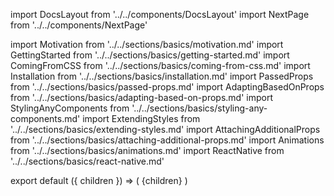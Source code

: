 import DocsLayout from '../../components/DocsLayout'
import NextPage from '../../components/NextPage'

import Motivation from '../../sections/basics/motivation.md'
import GettingStarted from '../../sections/basics/getting-started.md'
import ComingFromCSS from '../../sections/basics/coming-from-css.md'
import Installation from '../../sections/basics/installation.md'
import PassedProps from '../../sections/basics/passed-props.md'
import AdaptingBasedOnProps from '../../sections/basics/adapting-based-on-props.md'
import StylingAnyComponents from '../../sections/basics/styling-any-components.md'
import ExtendingStyles from '../../sections/basics/extending-styles.md'
import AttachingAdditionalProps from '../../sections/basics/attaching-additional-props.md'
import Animations from '../../sections/basics/animations.md'
import ReactNative from '../../sections/basics/react-native.md'

export default ({ children }) => (
  <DocsLayout title="Basics" description="Get Started with styled-components basics.">
    {children}
  </DocsLayout>
)

<Motivation />
<Installation />
<GettingStarted />
<AdaptingBasedOnProps />
<ExtendingStyles />
<StylingAnyComponents />
<PassedProps />
<ComingFromCSS />
<AttachingAdditionalProps />
<Animations />
<ReactNative />

<NextPage href="/docs/advanced" title="Advanced" />
